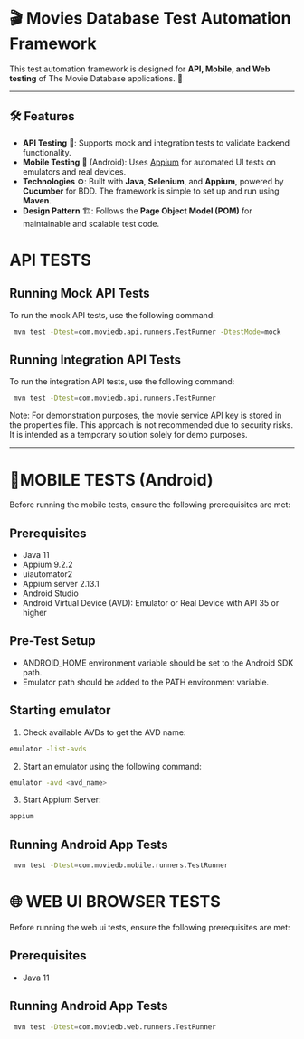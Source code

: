 # 🎬 Movies Database Test Automation Framework

This test automation framework is designed for **API, Mobile, and Web testing** of The Movie Database applications. 🚀

---

## 🛠️ Features

- **API Testing** 🧪: Supports mock and integration tests to validate backend functionality.
- **Mobile Testing** 📱 (Android): Uses [Appium](http://appium.io/) for automated UI tests on emulators and real devices.
- **Technologies** ⚙️: Built with **Java**, **Selenium**, and **Appium**, powered by **Cucumber** for BDD. The framework is simple to set up and run using **Maven**.
- **Design Pattern** 🏗️: Follows the **Page Object Model (POM)** for maintainable and scalable test code.


# API TESTS

## Running Mock API Tests
To run the mock API tests, use the following command:
```bash
 mvn test -Dtest=com.moviedb.api.runners.TestRunner -DtestMode=mock
```

## Running Integration API Tests

To run the integration API tests, use the following command:
```bash
 mvn test -Dtest=com.moviedb.api.runners.TestRunner
 ```
 
Note: For demonstration purposes, the movie service API key is stored in the properties file. This approach is not recommended due to security risks. It is intended as a temporary solution solely for demo purposes.
***

# 📱MOBILE TESTS (Android)
Before running the mobile tests, ensure the following prerequisites are met:

## Prerequisites
- Java 11
- Appium 9.2.2
- uiautomator2
- Appium server 2.13.1
- Android Studio
- Android Virtual Device (AVD): Emulator or Real Device with API 35 or higher

## Pre-Test Setup
- ANDROID_HOME environment variable should be set to the Android SDK path.
- Emulator path should be added to the PATH environment variable.

## Starting emulator
1) Check available AVDs to get the AVD name:
  ```bash
  emulator -list-avds
  ```
  
2) Start an emulator using the following command:
```bash 
emulator -avd <avd_name>
```

3) Start Appium Server:
```bash
appium
```

## Running Android App Tests
```bash
 mvn test -Dtest=com.moviedb.mobile.runners.TestRunner
```

# 🌐 WEB UI BROWSER TESTS
Before running the web ui tests, ensure the following prerequisites are met:

## Prerequisites
- Java 11

## Running Android App Tests
```bash
 mvn test -Dtest=com.moviedb.web.runners.TestRunner
```